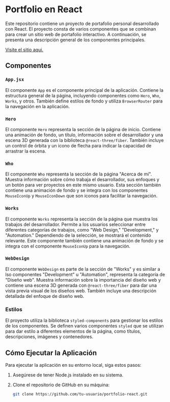 # Portfolio en React

Este repositorio contiene un proyecto de portafolio personal desarrollado con React. El proyecto consta de varios componentes que se combinan para crear un sitio web de portafolio interactivo. A continuación, se presenta una descripción general de los componentes principales.

[Visite el sitio aqui.](https://www.nicolas-menendez.com/)
## Componentes

### `App.jsx`

El componente `App` es el componente principal de la aplicación. Contiene la estructura general de la página, incluyendo componentes como `Hero`, `Who`, `Works`, y otros. También define estilos de fondo y utiliza `BrowserRouter` para la navegación en la aplicación.

### `Hero`

El componente `Hero` representa la sección de la página de inicio. Contiene una animación de fondo, un título, información sobre el desarrollador y una escena 3D generada con la biblioteca `@react-three/fiber`. También incluye un control de órbita y un icono de flecha para indicar la capacidad de arrastrar la escena.

### `Who`

El componente `Who` representa la sección de la página "Acerca de mí". Muestra información sobre cómo trabaja el desarrollador, sus enfoques y un botón para ver proyectos en este mismo usuario. Esta sección también contiene una animación de fondo y se integra con los componentes `MouseIconUp` y `MouseIconDown` que son iconos para facilitar la navegación.

### `Works`

El componente `Works` representa la sección de la página que muestra los trabajos del desarrollador. Permite a los usuarios seleccionar entre diferentes categorías de trabajos, como "Web Design," "Development," y "Automation." Dependiendo de la selección, se mostrará el contenido relevante. Este componente también contiene una animación de fondo y se integra con el componente `MouseIconUp` para la navegación.

### `WebDesign`

El componente `WebDesign` es parte de la sección de "Works" y es similar a lso componentes "Development" u "Automation", representa la categoría de "Diseño web". Muestra información sobre la importancia del diseño web y contiene una escena 3D generada con `@react-three/fiber` para dar una vista previa visual de los diseños web. También incluye una descripción detallada del enfoque de diseño web.

### Estilos

El proyecto utiliza la biblioteca `styled-components` para gestionar los estilos de los componentes. Se definen varios componentes `styled` que se utilizan para dar estilo a diferentes elementos de la página, como títulos, descripciones, imágenes y contenedores.

## Cómo Ejecutar la Aplicación

Para ejecutar la aplicación en su entorno local, siga estos pasos:

1. Asegúrese de tener Node.js instalado en su sistema.

2. Clone el repositorio de GitHub en su máquina:

   ```bash
   git clone https://github.com/tu-usuario/portfolio-react.git
